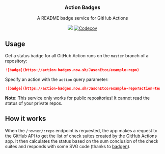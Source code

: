 <h3 align="center">Action Badges</h3>
<p align="center">A README badge service for GitHub Actions<p>
<p align="center"><img src="https://action-badges.now.sh/JasonEtco/action-badges?workflow=Test my code" /> <a href="https://codecov.io/gh/JasonEtco/action-badges/"><img src="https://badgen.now.sh/codecov/c/github/JasonEtco/action-badges" alt="Codecov"></a></p>

## Usage

Get a status badge for all GitHub Action runs on the `master` branch of a repository:

```md
![badge](https://action-badges.now.sh/JasonEtco/example-repo)
```

Specify an action with the `action` query parameter:

```md
![badge](https://action-badges.now.sh/JasonEtco/example-repo?action=test)
```

**Note:** This service only works for public repositories! It cannot read the status of your private repos.

## How it works

When the `/:owner/:repo` endpoint is requested, the app makes a request to the GitHub API to get the list of check suites created by the GitHub Actions app. It then calculates the status based on the sum conclusion of the check suites and responds with some SVG code (thanks to [badgen](https://github.com/amio/badgen)).

